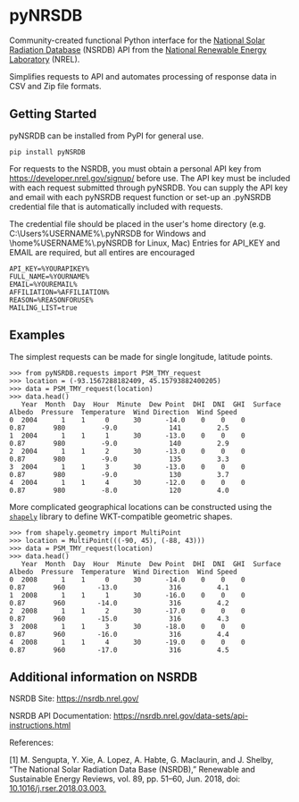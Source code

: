 # pyNRSDB
Community-created functional Python interface for the [National Solar Radiation Database](https://nsrdb.nrel.gov/) (NSRDB) API from the [National Renewable Energy Laboratory](https://www.nrel.gov/) (NREL).

Simplifies requests to API and automates processing of response data in CSV and Zip file formats.

## Getting Started
pyNSRDB can be installed from PyPI for general use.

```
pip install pyNSRDB
```

For requests to the NSRDB, you must obtain a personal API key from https://developer.nrel.gov/signup/ before use.
The API key must be included with each request submitted through pyNSRDB.
You can supply the API key and email with each pyNSRDB request function or set-up an .pyNSRDB credential file that is automatically included with requests.

The credential file should be placed in the user's home directory (e.g. C:\Users\%USERNAME%\\.pyNRSDB for Windows and \home\%USERNAME%\\.pyNSRDB for Linux, Mac)
Entries for API_KEY and EMAIL are required, but all entires are encouraged

```
API_KEY=%YOURAPIKEY%
FULL_NAME=%YOURNAME%
EMAIL=%YOUREMAIL%
AFFILIATION=%AFFILIATION%
REASON=%REASONFORUSE%
MAILING_LIST=true
```

## Examples

The simplest requests can be made for single longitude, latitude points.

```jupyter
>>> from pyNSRDB.requests import PSM_TMY_request
>>> location = (-93.1567288182409, 45.15793882400205)
>>> data = PSM_TMY_request(location)
>>> data.head()
   Year  Month  Day  Hour  Minute  Dew Point  DHI  DNI  GHI  Surface Albedo  Pressure  Temperature  Wind Direction  Wind Speed
0  2004      1    1     0      30      -14.0    0    0    0            0.87       980         -9.0             141         2.5
1  2004      1    1     1      30      -13.0    0    0    0            0.87       980         -9.0             140         2.9
2  2004      1    1     2      30      -13.0    0    0    0            0.87       980         -9.0             135         3.3
3  2004      1    1     3      30      -13.0    0    0    0            0.87       980         -9.0             130         3.7
4  2004      1    1     4      30      -12.0    0    0    0            0.87       980         -8.0             120         4.0
```

More complicated geographical locations can be constructed using the [`shapely`](https://shapely.readthedocs.io/en/stable/manual.html) library to define WKT-compatible geometric shapes.

```jupyter
>>> from shapely.geometry import MultiPoint
>>> location = MultiPoint(((-90, 45), (-88, 43)))
>>> data = PSM_TMY_request(location)
>>> data.head()
   Year  Month  Day  Hour  Minute  Dew Point  DHI  DNI  GHI  Surface Albedo  Pressure  Temperature  Wind Direction  Wind Speed
0  2008      1    1     0      30      -14.0    0    0    0            0.87       960        -13.0             316         4.1
1  2008      1    1     1      30      -16.0    0    0    0            0.87       960        -14.0             316         4.2
2  2008      1    1     2      30      -17.0    0    0    0            0.87       960        -15.0             316         4.3
3  2008      1    1     3      30      -18.0    0    0    0            0.87       960        -16.0             316         4.4
4  2008      1    1     4      30      -19.0    0    0    0            0.87       960        -17.0             316         4.5
```

## Additional information on NSRDB

NSRDB Site: https://nsrdb.nrel.gov/

NSRDB API Documentation: https://nsrdb.nrel.gov/data-sets/api-instructions.html

References:

[1] M. Sengupta, Y. Xie, A. Lopez, A. Habte, G. Maclaurin, and J. Shelby, “The National Solar Radiation Data Base (NSRDB),” Renewable and Sustainable Energy Reviews, vol. 89, pp. 51–60, Jun. 2018, doi: [10.1016/j.rser.2018.03.003.](https://doi.org/10.1016/j.rser.2018.03.003)